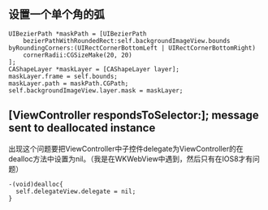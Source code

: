 ## 设置一个单个角的弧
```OC
UIBezierPath *maskPath = [UIBezierPath
    bezierPathWithRoundedRect:self.backgroundImageView.bounds byRoundingCorners:(UIRectCornerBottomLeft | UIRectCornerBottomRight)
    cornerRadii:CGSizeMake(20, 20)
];
CAShapeLayer *maskLayer = [CAShapeLayer layer];
maskLayer.frame = self.bounds;
maskLayer.path = maskPath.CGPath;
self.backgroundImageView.layer.mask = maskLayer;
```

##  [ViewController  respondsToSelector:]; message sent to deallocated instance

出现这个问题要把ViewController中子控件delegate为ViewController的在dealloc方法中设置为nil。（我是在WKWebView中遇到，然后只有在IOS8才有问题）

```
-(void)dealloc{
  self.delegateView.delegate = nil;
}
```